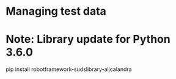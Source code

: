 # Managing test data

# Note: Library update for Python 3.6.0
pip install robotframework-sudslibrary-aljcalandra
